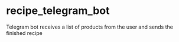 # recipe_telegram_bot
Telegram bot receives a list of products from the user and sends the finished recipe
